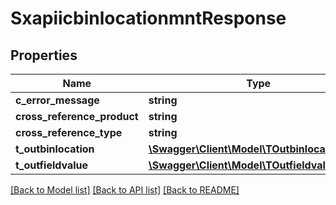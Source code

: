 # SxapiicbinlocationmntResponse

## Properties
Name | Type | Description | Notes
------------ | ------------- | ------------- | -------------
**c_error_message** | **string** |  | [optional] 
**cross_reference_product** | **string** |  | [optional] 
**cross_reference_type** | **string** |  | [optional] 
**t_outbinlocation** | [**\Swagger\Client\Model\TOutbinlocationResp**](TOutbinlocationResp.md) |  | [optional] 
**t_outfieldvalue** | [**\Swagger\Client\Model\TOutfieldvalueResp**](TOutfieldvalueResp.md) |  | [optional] 

[[Back to Model list]](../README.md#documentation-for-models) [[Back to API list]](../README.md#documentation-for-api-endpoints) [[Back to README]](../README.md)


